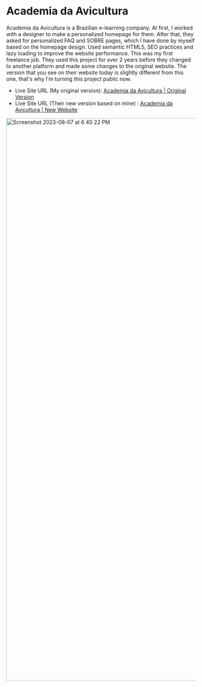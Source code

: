 # Academia da Avicultura

Academia da Avicultura is a Brazilian e-learning company. At first, I worked with a designer to make a personalized homepage for them. After that, they asked for personalized FAQ and SOBRE pages, which I have done by myself based on the homepage design. Used semantic HTML5, SEO practices and lazy loading to improve the website performance. This was my first freelance job. They used this project for over 2 years before they changed to another platform and made some changes to the original website. The version that you see on their website today is slightly different from this one, that's why I'm turning this project public now.

- Live Site URL (My original version): [Academia da Avicultura | Original Version](https://brunoia.github.io/academia-da-avicultura/)
- Live Site URL (Their new version based on mine) : [Academia da Avicultura | New Website](https://www.academiadaavicultura.com.br/)

  
<img width="1496" alt="Screenshot 2023-08-07 at 6 40 22 PM" src="https://github.com/brunoia/academia-da-avicultura/assets/57513606/f5ef3e4f-7011-4469-a2de-effce48bf63f">
